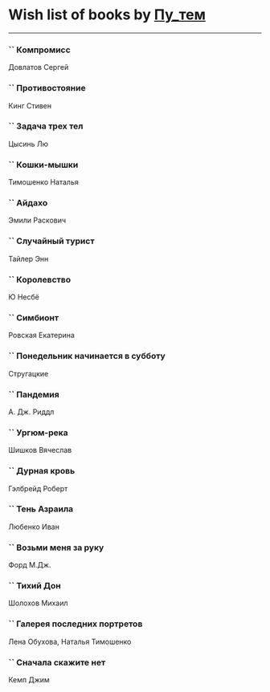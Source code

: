 # Wish list of books by [Пу_тем](https://www.facebook.com/profile.php?id=3448154788585127)
---

### `` Компромисс
Довлатов Сергей

### `` Противостояние
Кинг Стивен

### `` Задача трех тел
Цысинь Лю

### `` Кошки-мышки
Тимошенко Наталья

### `` Айдахо
Эмили Раскович

### `` Случайный турист
Тайлер Энн

### `` Королевство
Ю Несбё

### `` Симбионт
Ровская Екатерина

### `` Понедельник начинается в субботу
Стругацкие

### `` Пандемия
А. Дж. Риддл

### `` Ургюм-река
Шишков Вячеслав

### `` Дурная кровь
Гэлбрейд Роберт

### `` Тень Азраила
Любенко Иван

### `` Возьми меня за руку
Форд М.Дж.

### `` Тихий Дон
Шолохов Михаил

### `` Галерея последних портретов
Лена Обухова, Наталья Тимошенко

### `` Сначала скажите нет
Кемп Джим

